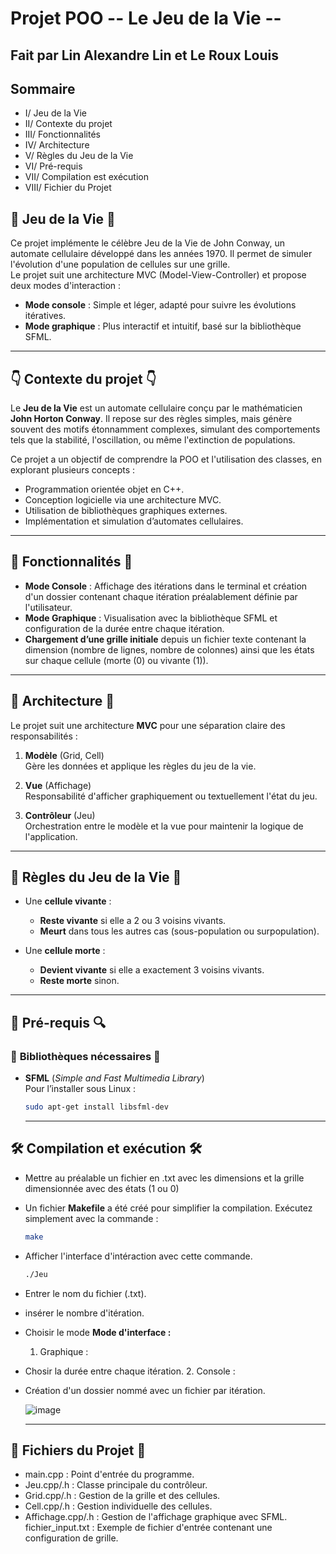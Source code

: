 # Projet POO -- Le Jeu de la Vie --

## Fait par Lin Alexandre Lin et Le Roux Louis
## **Sommaire**
 - I/ Jeu de la Vie 
 - II/ Contexte du projet
 - III/ Fonctionnalités
 - IV/ Architecture
 - V/ Règles du Jeu de la Vie
 - VI/ Pré-requis
 - VII/ Compilation est exécution
 - VIII/ Fichier du Projet

## 👾 **Jeu de la Vie** 👾

Ce projet implémente le célèbre Jeu de la Vie de John Conway, un automate cellulaire développé dans les années 1970. Il permet de simuler l'évolution d'une population de cellules sur une grille.  
Le projet suit une architecture MVC (Model-View-Controller) et propose deux modes d'interaction :
- **Mode console** : Simple et léger, adapté pour suivre les évolutions itératives.
- **Mode graphique** : Plus interactif et intuitif, basé sur la bibliothèque SFML.

---

## 👇 **Contexte du projet** 👇

Le **Jeu de la Vie** est un automate cellulaire conçu par le mathématicien **John Horton Conway**. Il repose sur des règles simples, mais génère souvent des motifs étonnamment complexes, simulant des comportements tels que la stabilité, l'oscillation, ou même l'extinction de populations.

Ce projet a un objectif de comprendre la POO et l'utilisation des classes, en explorant plusieurs concepts :
- Programmation orientée objet en C++.
- Conception logicielle via une architecture MVC.
- Utilisation de bibliothèques graphiques externes.
- Implémentation et simulation d’automates cellulaires.

---

## 🚀 **Fonctionnalités** 🚀

- **Mode Console** : Affichage des itérations dans le terminal et création d'un dossier contenant chaque itération préalablement définie par l'utilisateur.
- **Mode Graphique** : Visualisation avec la bibliothèque SFML et configuration de la durée entre chaque itération.
- **Chargement d’une grille initiale** depuis un fichier texte contenant la dimension (nombre de lignes, nombre de colonnes) ainsi que les états sur chaque cellule (morte (0) ou vivante (1)).



---

## 🚨 **Architecture** 🚨

Le projet suit une architecture **MVC** pour une séparation claire des responsabilités :

1. **Modèle** (Grid, Cell)  
   Gère les données et applique les règles du jeu de la vie.
   
2. **Vue** (Affichage)  
   Responsabilité d'afficher graphiquement ou textuellement l'état du jeu.

3. **Contrôleur** (Jeu)  
   Orchestration entre le modèle et la vue pour maintenir la logique de l'application.

---

## 🦠 **Règles du Jeu de la Vie** 🦠

- Une **cellule vivante** :
  - **Reste vivante** si elle a 2 ou 3 voisins vivants.
  - **Meurt** dans tous les autres cas (sous-population ou surpopulation).

- Une **cellule morte** :
  - **Devient vivante** si elle a exactement 3 voisins vivants.
  - **Reste morte** sinon.

---

## 🔎 **Pré-requis** 🔍

### 📖 **Bibliothèques nécessaires** 📖
- **SFML** (*Simple and Fast Multimedia Library*)  
  Pour l’installer sous Linux :  
  ```bash
  sudo apt-get install libsfml-dev
  ```
  ---
## 🛠 **Compilation et exécution** 🛠

- Mettre au préalable un fichier en .txt avec les dimensions et la grille dimensionnée avec des états (1 ou 0)
  
- Un fichier **Makefile** a été créé pour simplifier la compilation. Exécutez simplement avec la commande :  
  ```bash
  make
  ```
- Afficher l'interface d'intéraction avec cette commande.
  ```bash
  ./Jeu
  ```
- Entrer le nom du fichier (.txt).
  
- insérer le nombre d'itération.
  
- Choisir le mode **Mode d'interface :**

  1. Graphique :
- Chosir la durée entre chaque itération.
  2. Console :
- Création d'un dossier nommé avec un fichier par itération.
  
  ![image](https://github.com/user-attachments/assets/ec267ece-2ce0-482a-9cd2-be5a6065519d)

  ---
##  🔮 **Fichiers du Projet** 🔮
- main.cpp : Point d'entrée du programme. 
- Jeu.cpp/.h : Classe principale du contrôleur.
- Grid.cpp/.h : Gestion de la grille et des cellules.
- Cell.cpp/.h : Gestion individuelle des cellules.
- Affichage.cpp/.h : Gestion de l'affichage graphique avec SFML. fichier_input.txt : Exemple de fichier d'entrée contenant une configuration de grille.
